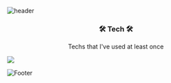 ![header](https://capsule-render.vercel.app/api?type=slice&color=auto&height=300&section=header&text=MinKyeung%20Bae&animation=twinkling&fontSize=90)

<h3 align="center">🛠 Tech 🛠</h3>

<p align="center">Techs that I've used at least once</p>
<img src="https://img.shields.io/badge/Firebase-FFCA28?style=flat-square&logo=firebase&logoColor=white"/>

![Footer](https://capsule-render.vercel.app/api?type=waving&color=auto&height=200&section=footer)

<!--
**mingyeungAA/mingyeungAA** is a ✨ _special_ ✨ repository because its `README.md` (this file) appears on your GitHub profile.

Here are some ideas to get you started:

- 🔭 I’m currently working on ...
- 🌱 I’m currently learning ...
- 👯 I’m looking to collaborate on ...
- 🤔 I’m looking for help with ...
- 💬 Ask me about ...
- 📫 How to reach me: ...
- 😄 Pronouns: ...
- ⚡ Fun fact: ...
-->
